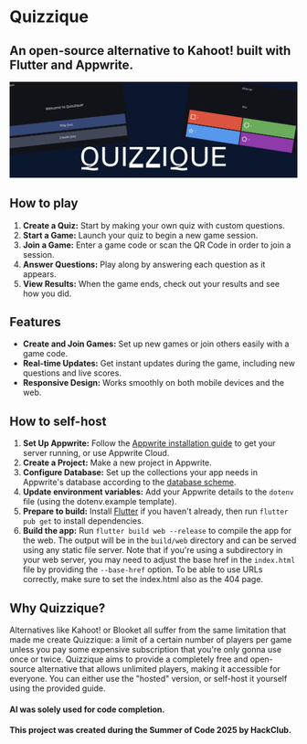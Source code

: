# Quizzique
## An open-source alternative to Kahoot! built with Flutter and Appwrite.

![Quizzique Banner](banner.png)

## How to play
1. **Create a Quiz:** Start by making your own quiz with custom questions.
2. **Start a Game:** Launch your quiz to begin a new game session.
3. **Join a Game:** Enter a game code or scan the QR Code in order to join a session.
4. **Answer Questions:** Play along by answering each question as it appears.
5. **View Results:** When the game ends, check out your results and see how you did.

## Features
- **Create and Join Games:** Set up new games or join others easily with a game code.
- **Real-time Updates:** Get instant updates during the game, including new questions and live scores.
- **Responsive Design:** Works smoothly on both mobile devices and the web.

## How to self-host
1. **Set Up Appwrite:** Follow the [Appwrite installation guide](https://appwrite.io/docs/installation) to get your server running, or use Appwrite Cloud.
2. **Create a Project:** Make a new project in Appwrite.
3. **Configure Database:** Set up the collections your app needs in Appwrite's database according to the [database scheme](DATABASE.md).
4. **Update environment variables:** Add your Appwrite details to the `dotenv` file (using the dotenv.example template).
5. **Prepare to build:** Install [Flutter](https://flutter.dev/) if you haven't already, then run `flutter pub get` to install dependencies.
6. **Build the app:** Run `flutter build web --release` to compile the app for the web. The output will be in the `build/web` directory and can be served using any static file server. Note that if you're using a subdirectory in your web server, you may need to adjust the base href in the `index.html` file by providing the `--base-href` option. To be able to use URLs correctly, make sure to set the index.html also as the 404 page.

## Why Quizzique?
Alternatives like Kahoot! or Blooket all suffer from the same limitation that made me create Quizzique: a limit of a certain number of players per game unless you pay some expensive subscription that you're only gonna use once or twice. Quizzique aims to provide a completely free and open-source alternative that allows unlimited players, making it accessible for everyone. You can either use the "hosted" version, or self-host it yourself using the provided guide.

#### AI was solely used for code completion.
#### This project was created during the Summer of Code 2025 by HackClub.